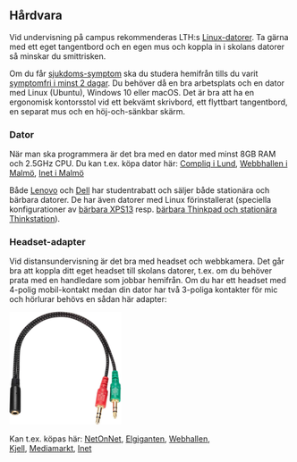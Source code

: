 ## Hårdvara

Vid undervisning på campus rekommenderas LTH:s [Linux-datorer](http://www.student.lth.se/datorsupport/datorsalar-och-schema/datorsalar/e-huset/). Ta gärna med ett eget tangentbord och en egen mus och koppla in i skolans datorer så minskar du smittrisken. 

Om du får [sjukdoms-symptom](https://www.lth.se/covid19/) ska du studera hemifrån tills du varit [symptomfri i minst 2 dagar](https://www.youtube.com/watch?v=D3k39LNFcsw&feature=youtu.be). Du behöver då en bra arbetsplats och en dator med Linux (Ubuntu), Windows 10 eller macOS. Det är bra att ha en ergonomisk kontorsstol vid ett bekvämt skrivbord, ett flyttbart tangentbord, en separat mus och en höj-och-sänkbar skärm.

### Dator

När man ska programmera är det bra med en dator med minst 8GB RAM och 2.5GHz CPU. Du kan t.ex. köpa dator här: [Compliq i Lund](https://www.compliq.se/bygga-dator/), [Webbhallen i Malmö](https://www.webhallen.com/se/store/22-Malmo-Triangeln), [Inet i Malmö](https://www.inet.se/info/243/inet-malmo)

Både [Lenovo](https://www.lenovo.com/se/sv/studentrabatt/) och [Dell](https://www.dell.com/sv-se/shop/dell-advantage/cp/students) har studentrabatt och säljer både stationära och bärbara datorer. De har även datorer med Linux förinstallerat (speciella konfigurationer av [bärbara XPS13](https://www.dell.com/se/offentlig/p/xps-13-linux/pd) resp. [bärbara Thinkpad och stationära Thinkstation](https://techworld.idg.se/2.2524/1.735625/lenovo-linux)).


### Headset-adapter

Vid distansundervisning är det bra med headset och webbkamera. Det går bra att koppla ditt eget headset till skolans datorer, t.ex. om du behöver prata med en handledare som jobbar hemifrån. Om du har ett headset med 4-polig mobil-kontakt medan din dator har två 3-poliga kontakter för mic och hörlurar behövs en sådan här  adapter:

<img src="adapter.jpg" alt="drawing" style="width:200px;"/>

Kan t.ex. köpas här: 
[NetOnNet](https://www.netonnet.se/art/ljud-bild/kablar/adapter/andersson-computer-headset-adapter-female/1006756.13721/), 
[Elgiganten](https://www.elgiganten.se/product/ljud-hifi/ljudkablar-adapters/HAMA54572/hama-3-5-mm-adapter-for-headset-med-mikrofon), 
[Webhallen](https://www.webhallen.com/se/product/313979-iiglo-Multimedia-adapter-till-Dator-Svart),  
[Kjell](https://www.kjell.com/se/produkter/dator/horlurar-headset/tillbehor-for-horlurar-headset/datoradapter-for-mobil-headset-p39356),
[Mediamarkt](https://www.mediamarkt.se/sv/product/_deltaco-ljudadapter-3-5mm-mikrofon-3-5mm-stereo-hane-till-3-5mm-hona-4-pin-0-1-m-1305626.html),
[Inet](https://www.inet.se/produkt/8904289/deltaco-adapter-2x3-5mm-ha-till-3-5mm-ho-4-pin-0-1m-svart
)
